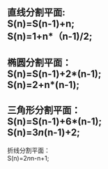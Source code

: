 直线分割平面:  
S(n)=S(n-1)+n;   
S(n)=1+n*（n-1)/2;
---
椭圆分割平面：  
S(n)=S(n-1)+2*(n-1);   
S(n)=2+n*(n-1);   
---
三角形分割平面：   
S(n)=S(n-1)+6*(n-1);   
S(n)=3*n*(n-1)+2;   
---
折线分割平面：   
S(n)=2*n*n-n+1;  
